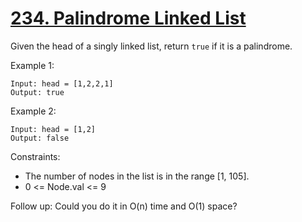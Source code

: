# [234. Palindrome Linked List](https://leetcode.com/problems/palindrome-linked-list/)

Given the head of a singly linked list, return `true` if it is a palindrome.

 

Example 1:

    Input: head = [1,2,2,1]
    Output: true

Example 2:

    Input: head = [1,2]
    Output: false
 

Constraints:

* The number of nodes in the list is in the range [1, 105].
* 0 <= Node.val <= 9
 

Follow up: Could you do it in O(n) time and O(1) space?